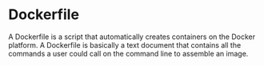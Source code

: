 # Dockerfile

A Dockerfile is a script that automatically creates containers on the Docker platform. A Dockerfile is basically a text document that contains all the commands a user could call on the command line to assemble an image.
